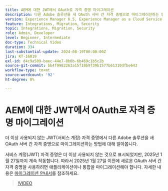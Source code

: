 ```yaml
---
title: AEM에 대한 JWT에서 OAuth로 자격 증명 마이그레이션
description: 다른 Adobe 솔루션을 새 OAuth 서버 간 자격 증명으로 마이그레이션하는 방법에 대해 알아봅니다.
version: Experience Manager 6.5, Experience Manager as a Cloud Service
feature: Integrations, Migration, Security
topic: Integrations, Migration, Security
role: Admin, Developer
level: Beginner, Intermediate
doc-type: Technical Video
duration: 334
last-substantial-update: 2024-08-19T00:00:00Z
jira: KT-16019
exl-id: d4c9a509-baec-44e7-8b0b-6b469c1b5c2b
source-git-commit: bb4f9982263a15f18b9f39b1577b61310dfbe643
workflow-type: tm+mt
source-wordcount: '92'
ht-degree: 0%

---
```


# AEM에 대한 JWT에서 OAuth로 자격 증명 마이그레이션

더 이상 사용되지 않는 JWT(서비스 계정) 자격 증명에서 다른 Adobe 솔루션을 새 OAuth 서버 간 자격 증명으로 마이그레이션하는 방법에 대해 알아봅니다.

서비스 계정(JWT) 자격 증명은 더 이상 사용되지 않는 것으로 표시되었지만, 2025년 1월 27일까지 계속 작동합니다. 따라서 2025년 1월 27일 이전에 새로운 OAuth 서버 간 자격 증명을 사용하려면 애플리케이션이나 통합을 마이그레이션해야 합니다. 자세한 내용은 [마이그레이션 안내서](https://developer.adobe.com/developer-console/docs/guides/authentication/ServerToServerAuthentication/migration)를 참조하세요.


>[!VIDEO](https://video.tv.adobe.com/v/3449245/?learn=on&captions=kor)
